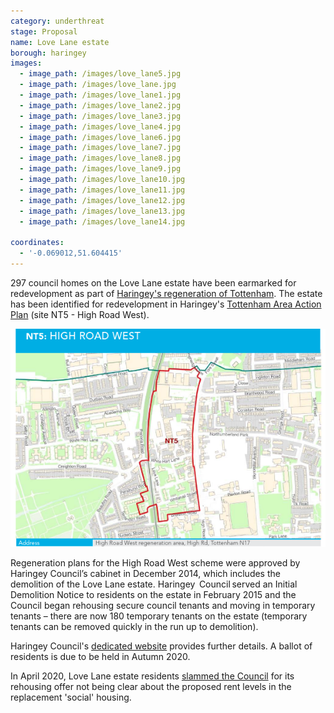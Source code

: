 ```yaml
---
category: underthreat
stage: Proposal
name: Love Lane estate
borough: haringey
images:
  - image_path: /images/love_lane5.jpg
  - image_path: /images/love_lane.jpg
  - image_path: /images/love_lane1.jpg
  - image_path: /images/love_lane2.jpg
  - image_path: /images/love_lane3.jpg
  - image_path: /images/love_lane4.jpg
  - image_path: /images/love_lane6.jpg
  - image_path: /images/love_lane7.jpg
  - image_path: /images/love_lane8.jpg
  - image_path: /images/love_lane9.jpg
  - image_path: /images/love_lane10.jpg
  - image_path: /images/love_lane11.jpg
  - image_path: /images/love_lane12.jpg
  - image_path: /images/love_lane13.jpg
  - image_path: /images/love_lane14.jpg

coordinates: 
  - '-0.069012,51.604415'
---
```

297 council homes on the Love Lane estate have been earmarked for redevelopment as part of [Haringey's regeneration of Tottenham](https://tottenham.london/HighRoadWest). The estate has been identified for redevelopment in Haringey's [Tottenham Area Action Plan](https://www.haringey.gov.uk/sites/haringeygovuk/files/final_haringey_tottenham_aap_dtp_online.pdf) (site NT5 - High Road West). 

![](/images/lovelanent5.png)

Regeneration plans for the High Road West scheme were approved by Haringey Council’s cabinet in December 2014, which includes the demolition of the Love Lane estate. Haringey  Council served an Initial Demolition Notice to residents on the estate in February 2015 and the Council began rehousing secure council tenants and moving in temporary tenants – there are now 180 temporary tenants on the estate (temporary tenants can be removed quickly in the run up to demolition).

Haringey Council's [dedicated website](https://tottenham.london/HighRoadWest) provides further details. A ballot of residents is due to be held in Autumn 2020.

In April 2020, Love Lane estate residents [slammed the Council](https://www.enfieldindependent.co.uk/news/18397780.residents-group-tottenham-estate-slams-housing-offer/) for its rehousing offer not being clear about the proposed rent levels in the replacement 'social' housing.
